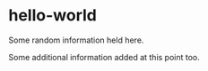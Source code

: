 # hello-world

Some random information held here.


Some additional information added at this point too.
